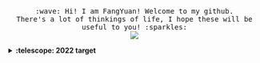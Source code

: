 <p align="center">
  <samp>
    :wave: Hi! I am FangYuan! Welcome to my github.
    <br>There's a lot of thinkings of life, I hope these will be useful to you! :sparkles:
    <br>
    <img src="https://img-blog.csdnimg.cn/948441d461a74498918d5f243aa8d690.gif" align="center">
 
  </samp>
</p>

<details>
  <summary><b>:telescope: 2022 target</b></summary>
  Want to spend a lot of time to improve my coding skills.
</details>
